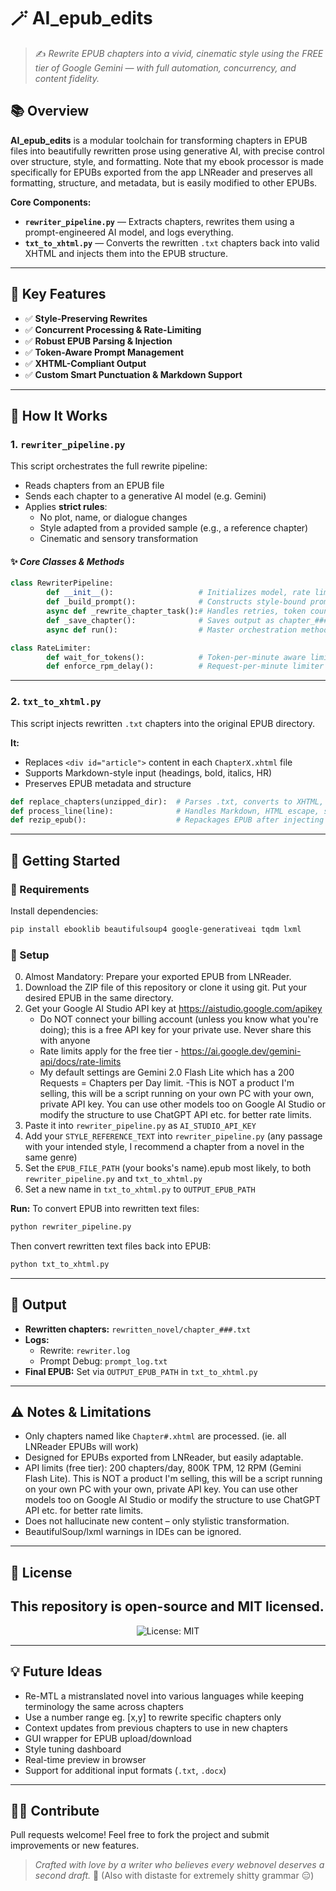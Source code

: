 # 🪄 **AI_epub_edits**

> ✍️ *Rewrite EPUB chapters into a vivid, cinematic style using the FREE tier of Google Gemini — with full automation, concurrency, and content fidelity.*


## 📚 **Overview**

**AI_epub_edits** is a modular toolchain for transforming chapters in EPUB files into beautifully rewritten prose using generative AI, with precise control over structure, style, and formatting. Note that my ebook processor is made specifically for EPUBs exported from the app LNReader and preserves all formatting, structure, and metadata, but is easily modified to other EPUBs.

**Core Components:**
- **`rewriter_pipeline.py`** — Extracts chapters, rewrites them using a prompt-engineered AI model, and logs everything.
- **`txt_to_xhtml.py`** — Converts the rewritten `.txt` chapters back into valid XHTML and injects them into the EPUB structure.

---

## 🎯 **Key Features**

- ✅ **Style-Preserving Rewrites**
- ✅ **Concurrent Processing & Rate-Limiting**
- ✅ **Robust EPUB Parsing & Injection**
- ✅ **Token-Aware Prompt Management**
- ✅ **XHTML-Compliant Output**
- ✅ **Custom Smart Punctuation & Markdown Support**

---

## 🧠 **How It Works**

### 1. `rewriter_pipeline.py`

This script orchestrates the full rewrite pipeline:

- Reads chapters from an EPUB file
- Sends each chapter to a generative AI model (e.g. Gemini)
- Applies **strict rules**:
    - No plot, name, or dialogue changes
    - Style adapted from a provided sample (e.g., a reference chapter)
    - Cinematic and sensory transformation

#### ✨ *Core Classes & Methods*

```python
class RewriterPipeline:
        def __init__():                   # Initializes model, rate limiter, concurrency
        def _build_prompt():              # Constructs style-bound prompt per chapter
        async def _rewrite_chapter_task():# Handles retries, token counting, API calls
        def _save_chapter():              # Saves output as chapter_###.txt
        async def run():                  # Master orchestration method

class RateLimiter:
        def wait_for_tokens():            # Token-per-minute aware limiter
        def enforce_rpm_delay():          # Request-per-minute limiter
```

---

### 2. `txt_to_xhtml.py`

This script injects rewritten `.txt` chapters into the original EPUB directory.

**It:**
- Replaces `<div id="article">` content in each `ChapterX.xhtml` file
- Supports Markdown-style input (headings, bold, italics, HR)
- Preserves EPUB metadata and structure

```python
def replace_chapters(unzipped_dir):  # Parses .txt, converts to XHTML, replaces content
def process_line(line):              # Handles Markdown, HTML escape, smart punctuation
def rezip_epub():                    # Repackages EPUB after injecting new content
```

---

## 🚀 **Getting Started**

### 🔗 Requirements

Install dependencies:

```bash
pip install ebooklib beautifulsoup4 google-generativeai tqdm lxml
```

### 🔑 Setup
0. Almost Mandatory: Prepare your exported EPUB from LNReader.
1. Download the ZIP file of this repository or clone it using git. Put your desired EPUB in the same directory.
2. Get your Google AI Studio API key at https://aistudio.google.com/apikey
    - Do NOT connect your billing account (unless you know what you're doing); this is a free API key for your private use. Never share this with anyone
    - Rate limits apply for the free tier - https://ai.google.dev/gemini-api/docs/rate-limits
    - My default settings are Gemini 2.0 Flash Lite which has a 200 Requests = Chapters per Day limit.
    -This is NOT a product I'm selling, this will be a script running on your own PC with your own, private API key. You can use other models too on Google AI Studio or modify the structure to use ChatGPT API etc. for better rate limits.
3. Paste it into `rewriter_pipeline.py` as `AI_STUDIO_API_KEY`
4. Add your `STYLE_REFERENCE_TEXT` into `rewriter_pipeline.py` (any passage with your intended style, I recommend a chapter from a novel in the same genre)
5. Set the `EPUB_FILE_PATH` (your books's name).epub most likely, to both `rewriter_pipeline.py` and `txt_to_xhtml.py`
6. Set a new name in `txt_to_xhtml.py` to `OUTPUT_EPUB_PATH`

**Run:**
To convert EPUB into rewritten text files:

```bash
python rewriter_pipeline.py
```

Then convert rewritten text files back into EPUB:

```bash
python txt_to_xhtml.py
```

---

## 📁 **Output**

- **Rewritten chapters:** `rewritten_novel/chapter_###.txt`
- **Logs:**  
    - Rewrite: `rewriter.log`  
    - Prompt Debug: `prompt_log.txt`
- **Final EPUB:** Set via `OUTPUT_EPUB_PATH` in `txt_to_xhtml.py`

---

## ⚠️ **Notes & Limitations**

- Only chapters named like `Chapter#.xhtml` are processed. (ie. all LNReader EPUBs will work)
- Designed for EPUBs exported from LNReader, but easily adaptable.
- API limits (free tier): 200 chapters/day, 800K TPM, 12 RPM (Gemini Flash Lite). This is NOT a product I'm selling, this will be a script running on your own PC with your own, private API key. You can use other models too on Google AI Studio or modify the structure to use ChatGPT API etc. for better rate limits.
- Does not hallucinate new content – only stylistic transformation.
- BeautifulSoup/lxml warnings in IDEs can be ignored.

---

## 📌 **License**

This repository is open-source and MIT licensed.
---

<div align="center">


![License: MIT](https://img.shields.io/badge/License-MIT-yellow.svg?style=for-the-badge)

</div>

---

## 💡 **Future Ideas**
- Re-MTL a mistranslated novel into various languages while keeping terminology the same across chapters
- Use a number range eg. [x,y] to rewrite specific chapters only
- Context updates from previous chapters to use in new chapters
- GUI wrapper for EPUB upload/download
- Style tuning dashboard
- Real-time preview in browser
- Support for additional input formats (`.txt`, `.docx`)

---

## 🧙‍♂️ **Contribute**

Pull requests welcome! Feel free to fork the project and submit improvements or new features.

> *Crafted with love by a writer who believes every webnovel deserves a second draft.* 💜
> (Also with distaste for extremely shitty grammar 😑)

